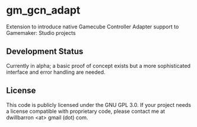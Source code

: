 # gm_gcn_adapt
Extension to introduce native Gamecube Controller Adapter support to Gamemaker: Studio projects

## Development Status

Currently in alpha; a basic proof of concept exists but a more sophisticated interface and error handling are needed.

## License

This code is publicly licensed under the GNU GPL 3.0.
If your project needs a license compatible with proprietary code, please contact me at dwillbarron \<at\> gmail (dot) com.

